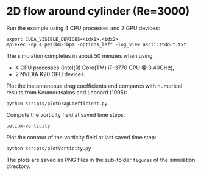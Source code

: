# 2D flow around cylinder (Re=3000)

Run the example using 4 CPU processes and 2 GPU devices:

```
export CUDA_VISIBLE_DEVICES=<idx1>,<idx2>
mpiexec -np 4 petibm-ibpm -options_left -log_view ascii:stdout.txt
```

The simulation completes in about 50 minutes when using:
- 4 CPU processes (Intel(R) Core(TM) i7-3770 CPU @ 3.40GHz),
- 2 NVIDIA K20 GPU devices.

Plot the instantaneous drag coefficients and compares with numerical results
from Koumoutsakos and Leonard (1995):

```
python scripts/plotDragCoefficient.py
```

Compute the vorticity field at saved time steps:

```
petibm-vorticity
```

Plot the contour of the vorticity field at last saved time step:

```
python scripts/plotVorticity.py
```

The plots are saved as PNG files in the sub-folder `figures` of the simulation
directory.
